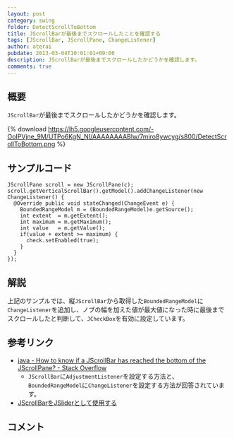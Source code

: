 ```yaml
---
layout: post
category: swing
folder: DetectScrollToBottom
title: JScrollBarが最後までスクロールしたことを確認する
tags: [JScrollBar, JScrollPane, ChangeListener]
author: aterai
pubdate: 2013-03-04T10:01:01+09:00
description: JScrollBarが最後までスクロールしたかどうかを確認します。
comments: true
---
```

## 概要
`JScrollBar`が最後までスクロールしたかどうかを確認します。

{% download https://lh5.googleusercontent.com/-OoIPVjne_9M/UTPo6KgN_NI/AAAAAAAABlw/7miro8ywcyg/s800/DetectScrollToBottom.png %}

## サンプルコード
<pre class="prettyprint"><code>JScrollPane scroll = new JScrollPane(c);
scroll.getVerticalScrollBar().getModel().addChangeListener(new ChangeListener() {
  @Override public void stateChanged(ChangeEvent e) {
    BoundedRangeModel m = (BoundedRangeModel)e.getSource();
    int extent  = m.getExtent();
    int maximum = m.getMaximum();
    int value   = m.getValue();
    if(value + extent &gt;= maximum) {
      check.setEnabled(true);
    }
  }
});
</code></pre>

## 解説
上記のサンプルでは、縦`JScrollBar`から取得した`BoundedRangeModel`に`ChangeListener`を追加し、ノブの幅を加えた値が最大値になった時に最後までスクロールしたと判断して、`JCheckBox`を有効に設定しています。

## 参考リンク
- [java - How to know if a JScrollBar has reached the bottom of the JScrollPane? - Stack Overflow](http://stackoverflow.com/questions/12916192/how-to-know-if-a-jscrollbar-has-reached-the-bottom-of-the-jscrollpane)
    - `JScrollBar`に`AdjustmentListener`を設定する方法と、`BoundedRangeModel`に`ChangeListener`を設定する方法が回答されています。
- [JScrollBarをJSliderとして使用する](http://ateraimemo.com/Swing/ScrollBarAsSlider.html)

<!-- dummy comment line for breaking list -->

## コメント
